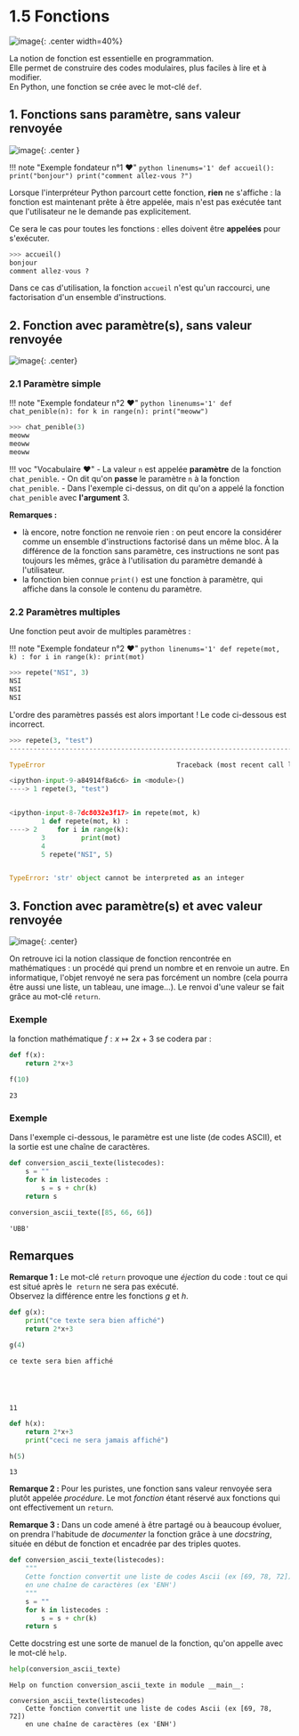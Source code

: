 # 1.5 Fonctions

![image](data/meme.jpg){: .center width=40%}


La notion de fonction est essentielle en programmation.  
Elle permet de construire des codes modulaires, plus faciles à lire et à modifier.  
En Python, une fonction se crée avec le mot-clé `def`.

## 1. Fonctions sans paramètre, sans valeur renvoyée

![image](data/f1.png){: .center }

!!! note "Exemple fondateur n°1 :heart:"
    ```python linenums='1'
    def accueil():
        print("bonjour")
        print("comment allez-vous ?")
    ```


Lorsque l'interpréteur Python parcourt cette fonction, **rien** ne s'affiche : la fonction est maintenant prête à être appelée, mais n'est pas exécutée tant que l'utilisateur ne le demande pas explicitement.

Ce sera le cas pour toutes les fonctions : elles doivent être **appelées** pour s'exécuter.


```python
>>> accueil()
bonjour
comment allez-vous ?
```

Dans ce cas d'utilisation, la fonction ```accueil``` n'est qu'un raccourci, une factorisation d'un ensemble d'instructions.



## 2. Fonction avec paramètre(s), sans valeur renvoyée

![image](data/f2.png){: .center}

### 2.1 Paramètre simple

!!! note "Exemple fondateur n°2 :heart:"
    ```python linenums='1'
    def chat_penible(n):
        for k in range(n):
            print("meoww")
    ```

```python
>>> chat_penible(3)
meoww
meoww
meoww
```

!!! voc "Vocabulaire :heart:"
    - La valeur `n` est appelée **paramètre** de la fonction `chat_penible`.
    - On dit qu'on **passe** le paramètre `n` à la fonction `chat_penible`.
    - Dans l'exemple ci-dessus, on dit qu'on a appelé la fonction `chat_penible` avec **l'argument** 3.


**Remarques :**

- là encore, notre fonction ne renvoie rien : on peut encore la considérer comme un ensemble d'instructions factorisé dans un même bloc. À la différence de la fonction sans paramètre, ces instructions ne sont pas toujours les mêmes, grâce à l'utilisation du paramètre demandé à l'utilisateur.
- la fonction bien connue  `print()` est une fonction à paramètre, qui affiche dans la console le contenu du paramètre.

### 2.2 Paramètres multiples

Une fonction peut avoir de multiples paramètres :

!!! note "Exemple fondateur n°2 :heart:"
    ```python linenums='1'
    def repete(mot, k) :
        for i in range(k):
            print(mot)
    ```
    
```python
>>> repete("NSI", 3)
NSI
NSI
NSI
```

L'ordre des paramètres passés est alors important ! Le code ci-dessous est incorrect.


```python
>>> repete(3, "test")
---------------------------------------------------------------------------

TypeError                                 Traceback (most recent call last)

<ipython-input-9-a84914f8a6c6> in <module>()
----> 1 repete(3, "test")


<ipython-input-8-7dc8032e3f17> in repete(mot, k)
        1 def repete(mot, k) :
----> 2     for i in range(k):
        3         print(mot)
        4 
        5 repete("NSI", 5)


TypeError: 'str' object cannot be interpreted as an integer
```





## 3. Fonction avec paramètre(s) et avec valeur renvoyée

![image](data/f3.png){: .center}


On retrouve ici la notion classique de fonction rencontrée en mathématiques : un procédé qui prend un nombre et en renvoie un autre. En informatique, l'objet renvoyé ne sera pas forcément un nombre (cela pourra être aussi une liste, un tableau, une image...).
Le renvoi d'une valeur se fait grâce au mot-clé `return`.

### Exemple
la fonction mathématique $f : x \longmapsto 2x+3$ se codera par :


```python
def f(x):
    return 2*x+3
```


```python
f(10)
```




    23



### Exemple
Dans l'exemple ci-dessous, le paramètre est une liste (de codes ASCII), et la sortie est une chaîne de caractères.


```python
def conversion_ascii_texte(listecodes):
    s = ""
    for k in listecodes :
        s = s + chr(k)
    return s
```


```python
conversion_ascii_texte([85, 66, 66])
```




    'UBB'



## Remarques

**Remarque 1 :** Le mot-clé `return` provoque une *éjection* du code : tout ce qui est situé après le  `return` ne sera pas exécuté.  
Observez la différence entre les fonctions $g$ et $h$.


```python
def g(x):
    print("ce texte sera bien affiché")
    return 2*x+3
```


```python
g(4)
```

    ce texte sera bien affiché





    11




```python
def h(x):
    return 2*x+3
    print("ceci ne sera jamais affiché")
```


```python
h(5)
```




    13



**Remarque 2 :** Pour les puristes, une fonction sans valeur renvoyée sera plutôt appelée *procédure*. Le mot *fonction* étant réservé aux fonctions qui ont effectivement un `return`.

**Remarque 3 :** Dans un code amené à être partagé ou à beaucoup évoluer, on prendra l'habitude de *documenter* la fonction grâce à une *docstring*, située en début de fonction et encadrée par des triples quotes.


```python
def conversion_ascii_texte(listecodes):
    """ 
    Cette fonction convertit une liste de codes Ascii (ex [69, 78, 72]) 
    en une chaîne de caractères (ex 'ENH')
    """
    s = ""
    for k in listecodes :
        s = s + chr(k)
    return s
```

Cette docstring est une sorte de manuel de la fonction, qu'on appelle avec le mot-clé `help`.


```python
help(conversion_ascii_texte)
```

    Help on function conversion_ascii_texte in module __main__:
    
    conversion_ascii_texte(listecodes)
        Cette fonction convertit une liste de codes Ascii (ex [69, 78, 72]) 
        en une chaîne de caractères (ex 'ENH')
    

